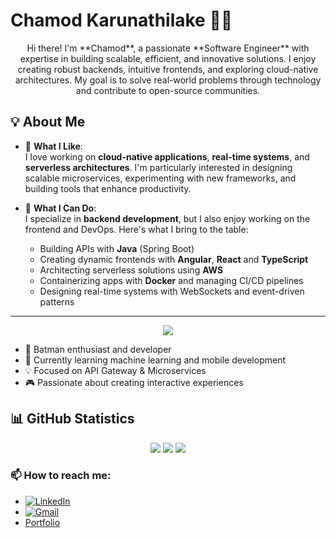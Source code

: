 # Chamod Karunathilake 👨‍💻

<p align="center"> Hi there! I'm **Chamod**, a passionate **Software Engineer** with expertise in building scalable, efficient, and innovative solutions. I enjoy creating robust backends, intuitive frontends, and exploring cloud-native architectures. My goal is to solve real-world problems through technology and contribute to open-source communities.</p>

## 💡 About Me

- 🔭 **What I Like**:  
  I love working on **cloud-native applications**, **real-time systems**, and **serverless architectures**. I'm particularly interested in designing scalable microservices, experimenting with new frameworks, and building tools that enhance productivity.

- 🌱 **What I Can Do**:  
  I specialize in **backend development**, but I also enjoy working on the frontend and DevOps. Here's what I bring to the table:
  - Building APIs with **Java** (Spring Boot)
  - Creating dynamic frontends with **Angular**, **React** and **TypeScript**
  - Architecting serverless solutions using **AWS**
  - Containerizing apps with **Docker** and managing CI/CD pipelines
  - Designing real-time systems with WebSockets and event-driven patterns

---
<div align="center">

![](https://komarev.com/ghpvc/?username=Chamod07&color=FF0000&label=Number+of+legends+reached:&style=flat)

</div>

- 🦇 Batman enthusiast and developer
- 🌱 Currently learning machine learning and mobile development
- 💡 Focused on API Gateway & Microservices
- 🎮 Passionate about creating interactive experiences

[//]: # (## 🛠️ Technologies & Tools)

[//]: # ()
[//]: # (**Languages & Frameworks**)

[//]: # (<p align="left">)

[//]: # (<img src="https://img.shields.io/badge/Java-ED8B00?style=for-the-badge&logo=java&logoColor=white"/>)

[//]: # (<img src="https://img.shields.io/badge/HTML5-E34F26?style=for-the-badge&logo=html5&logoColor=white"/>)

[//]: # (<img src="https://img.shields.io/badge/JavaScript-F7DF1E?style=for-the-badge&logo=javascript&logoColor=black"/>)

[//]: # (</p>)

[//]: # (## 🚀 Featured Projects)

[//]: # (**Real-Time Event Ticketing System**)

[//]: # (- Built with Java using Concurrency and Producer-Consumer Pattern)

[//]: # (- Handles multiple concurrent ticket bookings)

[//]: # (- Implements real-time event management)

[//]: # ()
[//]: # (**Flight Booking Application**)

[//]: # (- Java-based ticket booking system)

[//]: # (- User-friendly interface)

[//]: # (- Secure booking management)

[//]: # ()
[//]: # (**E-Commerce Cart System**)

[//]: # (- Responsive web application with CSS animations)

[//]: # (- Shopping cart functionality)

[//]: # (- Seamless checkout process)

## 📊 GitHub Statistics

<p align="center">
 <img src="https://github-readme-stats.vercel.app/api?username=Chamod07&show_icons=true&theme=radical"/>
 <img src="(https://github-profile-3d-contrib.vercel.app/view?username=Chamod07&theme=dark"/>
 <img src="https://github-readme-stats.vercel.app/api/top-langs/?username=Chamod07&theme=radical&layout=compact"/>
</p>

### 📫 How to reach me:
- [![LinkedIn](https://img.shields.io/badge/LinkedIn-0077B5?style=for-the-badge&logo=linkedin&logoColor=white)](https://linkedin.com/in/chamod-karunathilake)
- [![Gmail](https://img.shields.io/badge/Gmail-D14836?style=for-the-badge&logo=gmail&logoColor=white)](mailto:chamodkarunathilake@gmail.com)
- [Portfolio](https://www.chamod.codes/)
